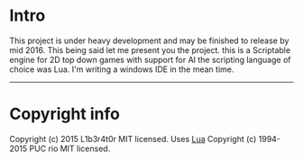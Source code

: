 # Intro
This project is under heavy development and may be finished to release by mid 2016.
This being said let me present you the project.
this is a Scriptable engine for 2D top down games with support for AI the scripting language of choice was Lua.
I'm writing a windows IDE in the mean time.

---

# Copyright info
Copyright (c) 2015 L1b3r4t0r MIT licensed.
Uses [Lua](http://www.lua.org/) Copyright (c) 1994-2015 PUC rio MIT   licensed.
